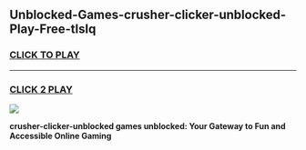 
## Unblocked-Games-crusher-clicker-unblocked-Play-Free-tlslq
<h3>
<a href="https://premium76.site?title=crusher-clicker-unblocked&ref=20M">CLICK TO PLAY</a></h3>
<hr>

<h3>
<a href="https://premium76.site?title=crusher-clicker-unblocked&ref=20M">CLICK 2 PLAY</a>
  
</h3>

<a href="https://premium76.site?title=crusher-clicker-unblocked&ref=19M"><img src="https://clearcache.store/games.png"></a>


**crusher-clicker-unblocked games unblocked: Your Gateway to Fun and Accessible Online Gaming**
